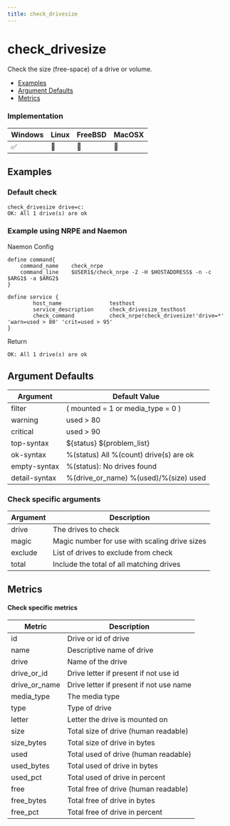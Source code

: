 ```yaml
---
title: check_drivesize
---
```


# check_drivesize

Check the size (free-space) of a drive or volume.

- [Examples](#examples)
- [Argument Defaults](#argument-defaults)
- [Metrics](#metrics)

### Implementation

| Windows | Linux | FreeBSD | MacOSX |
| --- | --- | --- | --- |
| :white_check_mark: | :construction: | :construction: | :construction: |

## Examples

### **Default check**

    check_drivesize drive=c:
    OK: All 1 drive(s) are ok


### Example using **NRPE** and **Naemon**

Naemon Config

    define command{
        command_name    check_nrpe
        command_line    $USER1$/check_nrpe -2 -H $HOSTADDRESS$ -n -c $ARG1$ -a $ARG2$
    }

    define service {
            host_name               testhost
            service_description     check_drivesize_testhost
            check_command           check_nrpe!check_drivesize!'drive=*' 'warn=used > 80' 'crit=used > 95'
    }

Return

    OK: All 1 drive(s) are ok

## Argument Defaults

| Argument | Default Value |
| --- | --- |
filter | ( mounted = 1  or media_type = 0 ) |
warning | used > 80 |
critical | used > 90 |
top-syntax | \${status} ${problem_list} |
ok-syntax | %(status) All %(count) drive(s) are ok |
empty-syntax | %(status): No drives found |
detail-syntax | %(drive_or_name) %(used)/%(size) used |

### **Check specific arguments**

| Argument | Description |
| --- | --- |
| drive | The drives to check |
| magic | Magic number for use with scaling drive sizes |
| exclude | List of drives to exclude from check |
| total | Include the total of all matching drives |

## Metrics

#### **Check specific metrics**

| Metric | Description |
| --- | --- |
| id | Drive or id of drive |
| name | Descriptive name of drive |
| drive | Name of the drive |
| drive_or_id | Drive letter if present if not use id |
| drive_or_name | Drive letter if present if not use name |
| media_type | The media type |
| type | Type of drive |
| letter | Letter the drive is mounted on |
| size | Total size of drive (human readable) |
| size_bytes | Total size of drive in bytes |
| used | Total used of drive (human readable) |
| used_bytes | Total used of drive in bytes |
| used_pct | Total used of drive in percent |
| free | Total free of drive (human readable) |
| free_bytes | Total free of drive in bytes |
| free_pct | Total free of drive in percent |
